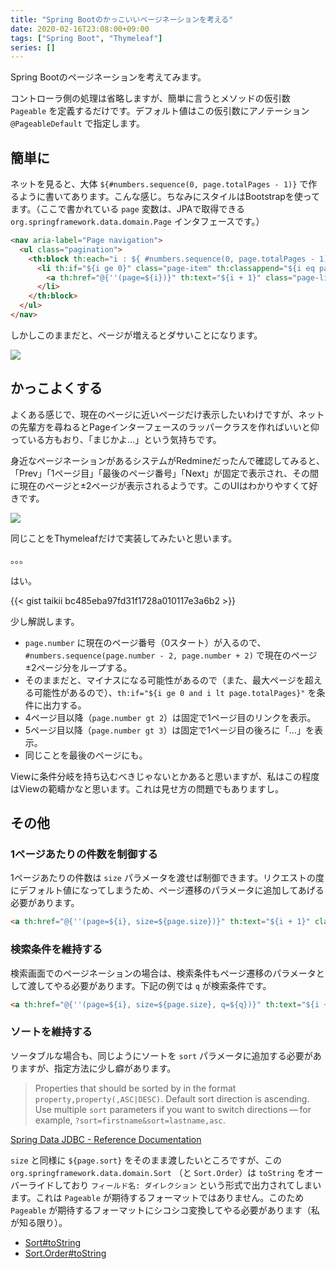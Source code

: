 ```yaml
---
title: "Spring Bootのかっこいいページネーションを考える"
date: 2020-02-16T23:08:00+09:00
tags: ["Spring Boot", "Thymeleaf"]
series: []
---
```


Spring Bootのページネーションを考えてみます。

コントローラ側の処理は省略しますが、簡単に言うとメソッドの仮引数 `Pageable` を定義するだけです。デフォルト値はこの仮引数にアノテーション `@PageableDefault` で指定します。

<!--more-->

## 簡単に

ネットを見ると、大体 `${#numbers.sequence(0, page.totalPages - 1)}` で作るように書いてあります。こんな感じ。ちなみにスタイルはBootstrapを使ってます。（ここで書かれている `page` 変数は、JPAで取得できる `org.springframework.data.domain.Page` インタフェースです。）

```html
<nav aria-label="Page navigation">
  <ul class="pagination">
    <th:block th:each="i : ${ #numbers.sequence(0, page.totalPages - 1) }">
      <li th:if="${i ge 0}" class="page-item" th:classappend="${i eq page.number} ? 'active'">
        <a th:href="@{''(page=${i})}" th:text="${i + 1}" class="page-link"></a>
      </li>
    </th:block>
  </ul>
</nav>
```

しかしこのままだと、ページが増えるとダサいことになります。

![](https://i.gyazo.com/fbaf56953cfd8e70c53b131026118b6e.png)

## かっこよくする

よくある感じで、現在のページに近いページだけ表示したいわけですが、ネットの先輩方を尋ねるとPageインターフェースのラッパークラスを作ればいいと仰っている方もおり、「まじかよ…」という気持ちです。

身近なページネーションがあるシステムがRedmineだったんで確認してみると、「Prev」「1ページ目」「最後のページ番号」「Next」が固定で表示され、その間に現在のページと±2ページが表示されるようです。このUIはわかりやすくて好きです。

![](https://i.gyazo.com/263a8199ce6b2908c3b2f4c923770a31.png)

同じことをThymeleafだけで実装してみたいと思います。

。。。

はい。

{{< gist taikii bc485eba97fd31f1728a010117e3a6b2 >}}

少し解説します。

* `page.number` に現在のページ番号（0スタート）が入るので、 `#numbers.sequence(page.number - 2, page.number + 2)` で現在のページ±2ページ分をループする。
* そのままだと、マイナスになる可能性があるので（また、最大ページを超える可能性があるので）、`th:if="${i ge 0 and i lt page.totalPages}"` を条件に出力する。
* 4ページ目以降（`page.number gt 2`）は固定で1ページ目のリンクを表示。
* 5ページ目以降（`page.number gt 3`）は固定で1ページ目の後ろに「…」を表示。
* 同じことを最後のページにも。

Viewに条件分岐を持ち込むべきじゃないとかあると思いますが、私はこの程度はViewの範疇かなと思います。これは見せ方の問題でもありますし。

## その他

### 1ページあたりの件数を制御する

1ページあたりの件数は `size` パラメータを渡せば制御できます。リクエストの度にデフォルト値になってしまうため、ページ遷移のパラメータに追加してあげる必要があります。

```html
<a th:href="@{''(page=${i}, size=${page.size})}" th:text="${i + 1}" class="page-link"></a>
```

### 検索条件を維持する

検索画面でのページネーションの場合は、検索条件もページ遷移のパラメータとして渡してやる必要があります。下記の例では `q` が検索条件です。

```html
<a th:href="@{''(page=${i}, size=${page.size}, q=${q})}" th:text="${i + 1}" class="page-link"></a>
```

### ソートを維持する

ソータブルな場合も、同じようにソートを `sort` パラメータに追加する必要がありますが、指定方法に少し癖があります。

> Properties that should be sorted by in the format `property,property(,ASC|DESC)`. Default sort direction is ascending. Use multiple `sort` parameters if you want to switch directions — for example, `?sort=firstname&sort=lastname,asc`.

[Spring Data JDBC - Reference Documentation](https://docs.spring.io/spring-data/jdbc/docs/1.1.4.RELEASE/reference/html/#core.web.basic.paging-and-sorting)

`size` と同様に `${page.sort}` をそのまま渡したいところですが、この `org.springframework.data.domain.Sort` （と `Sort.Order`）は `toString` をオーバーライドしており `フィールド名: ダイレクション` という形式で出力されてしまいます。これは `Pageable` が期待するフォーマットではありません。このため `Pageable` が期待するフォーマットにシコシコ変換してやる必要があります（私が知る限り）。

* [Sort#toString](https://github.com/spring-projects/spring-data-commons/blob/master/src/main/java/org/springframework/data/domain/Sort.java#L263)
* [Sort.Order#toString](https://github.com/spring-projects/spring-data-commons/blob/master/src/main/java/org/springframework/data/domain/Sort.java#L641)
